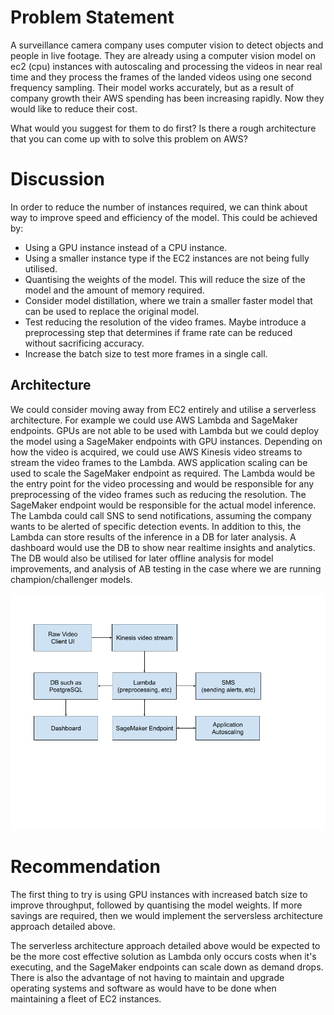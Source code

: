 # Problem Statement
A surveillance camera company uses computer vision to detect objects and people in live footage. They are already using a computer vision model on ec2 (cpu) instances with autoscaling and processing the videos in near real time and they process the frames of the landed videos using one second frequency sampling. Their model works accurately, but as a result of company growth their AWS spending has been increasing rapidly. Now they would like to reduce their cost.

What would you suggest for them to do first? Is there a rough architecture that you can come up with to solve this problem on AWS?

# Discussion
In order to reduce the number of instances required, we can think about way to improve speed and efficiency of the model. This could be achieved by:
* Using a GPU instance instead of a CPU instance.
* Using a smaller instance type if the EC2 instances are not being fully utilised.
* Quantising the weights of the model. This will reduce the size of the model and the amount of memory required.
* Consider model distillation, where we train a smaller faster model that can be used to replace the original model.
* Test reducing the resolution of the video frames. Maybe introduce a preprocessing step that determines if frame rate can be reduced without sacrificing accuracy.
* Increase the batch size to test more frames in a single call.

## Architecture
We could consider moving away from EC2 entirely and utilise a serverless architecture. For example we could use AWS Lambda and SageMaker endpoints. GPUs are not able to be used with Lambda but we could deploy the model using a SageMaker endpoints with GPU instances. Depending on how the video is acquired, we could use AWS Kinesis video streams to stream the video frames to the Lambda. AWS application scaling can be used to scale the SageMaker endpoint as required. The Lambda would be the entry point for the video processing and would be responsible for any preprocessing of the video frames such as reducing the resolution. The SageMaker endpoint would be responsible for the actual model inference. The Lambda could call SNS to send notifications, assuming the company wants to be alerted of specific detection events. In addition to this, the Lambda can store results of the inference in a DB for later analysis. A dashboard would use the DB to show near realtime insights and analytics. The DB would also be utilised for later offline analysis for model improvements, and analysis of AB testing in the case where we are running champion/challenger models. 

![AWS Architecture](DiUS_Architecture.png)

# Recommendation
The first thing to try is using GPU instances with increased batch size to improve throughput, followed by quantising the model weights. If more savings are required, then we would implement the serversless architecture approach detailed above.

The serverless architecture approach detailed above would be expected to be the more cost effective solution as Lambda only occurs costs when it's executing, and the SageMaker endpoints can scale down as demand drops. There is also the advantage of not having to maintain and upgrade operating systems and software as would have to be done when maintaining a fleet of EC2 instances.


